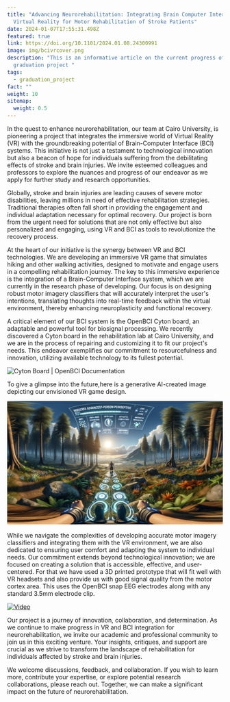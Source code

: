 ```yaml
---
title: "Advancing Neurorehabilitation: Integrating Brain Computer Interfaces in
  Virtual Reality for Motor Rehabilitation of Stroke Patients"
date: 2024-01-07T17:55:31.498Z
featured: true
link: https://doi.org/10.1101/2024.01.08.24300991
image: img/bcivrcover.png
description: "This is an informative article on the current progress of our
  graduation project "
tags:
  - graduation_project
fact: ""
weight: 10
sitemap:
  weight: 0.5
---
```

In the quest to enhance neurorehabilitation, our team at Cairo University, is pioneering a project that integrates the immersive world of Virtual Reality (VR) with the groundbreaking potential of Brain-Computer Interface (BCI) systems. This initiative is not just a testament to technological innovation but also a beacon of hope for individuals suffering from the debilitating effects of stroke and brain injuries. We invite esteemed colleagues and professors to explore the nuances and progress of our endeavor as we apply for further study and research opportunities.

Globally, stroke and brain injuries are leading causes of severe motor disabilities, leaving millions in need of effective rehabilitation strategies. Traditional therapies often fall short in providing the engagement and individual adaptation necessary for optimal recovery. Our project is born from the urgent need for solutions that are not only effective but also personalized and engaging, using VR and BCI as tools to revolutionize the recovery process.

At the heart of our initiative is the synergy between VR and BCI technologies. We are developing an immersive VR game that simulates hiking and other walking activities, designed to motivate and engage users in a compelling rehabilitation journey. The key to this immersive experience is the integration of a Brain-Computer Interface system, which we are currently in the research phase of developing. Our focus is on designing robust motor imagery classifiers that will accurately interpret the user's intentions, translating thoughts into real-time feedback within the virtual environment, thereby enhancing neuroplasticity and functional recovery.

A critical element of our BCI system is the OpenBCI Cyton board, an adaptable and powerful tool for biosignal processing. We recently discovered a Cyton board in the rehabilitation lab at Cairo University, and we are in the process of repairing and customizing it to fit our project's needs. This endeavor exemplifies our commitment to resourcefulness and innovation, utilizing available technology to its fullest potential.

![Cyton Board | OpenBCI Documentation](https://th.bing.com/th/id/OIP.7ccQb914Mvt8hdG9fBPr_AHaHa?rs=1&pid=ImgDetMain "Cyton Board")

To give a glimpse into the future,here is a generative AI-created image depicting our envisioned VR game design. 

![AI generated image of game concept](img/vrgame3.png "Game Concept")

While we navigate the complexities of developing accurate motor imagery classifiers and integrating them with the VR environment, we are also dedicated to ensuring user comfort and adapting the system to individual needs. Our commitment extends beyond technological innovation; we are focused on creating a solution that is accessible, effective, and user-centered. For that we have used a 3D printed prototype that will fit well with VR headsets and also provide us with good signal quality from the motor cortex area. This uses the OpenBCI snap EEG electrodes along with any standard 3.5mm electrode clip.

[![Video](https://res.cloudinary.com/marcomontalbano/image/upload/v1704653674/video_to_markdown/images/youtube--ayfdvQNBu3U-c05b58ac6eb4c4700831b2b3070cd403.jpg)](https://www.youtube.com/watch?v=ayfdvQNBu3U&t=3s "Video")

Our project is a journey of innovation, collaboration, and determination. As we continue to make progress in VR and BCI integration for neurorehabilitation, we invite our academic and professional community to join us in this exciting venture. Your insights, critiques, and support are crucial as we strive to transform the landscape of rehabilitation for individuals affected by stroke and brain injuries.

We welcome discussions, feedback, and collaboration. If you wish to learn more, contribute your expertise, or explore potential research collaborations, please reach out. Together, we can make a significant impact on the future of neurorehabilitation.